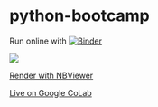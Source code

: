 # python-bootcamp

Run online with
[![Binder](https://mybinder.org/badge.svg)](https://mybinder.org/v2/gh/hanisaf/python-bootcamp/master)

<a href="https://notebooks.azure.com/import/gh/hanisaf/python-bootcamp"><img src="https://notebooks.azure.com/launch.png" /></a>



[Render with NBViewer](https://nbviewer.jupyter.org/github/hanisaf/python-bootcamp/blob/master/test.ipynb)

[Live on Google CoLab](https://colab.research.google.com/github/hanisaf/python-bootcamp/blob/master/test.ipynb)
